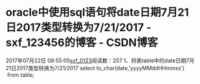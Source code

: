 # oracle中使用sql语句将date日期7月21日2017类型转换为7/21/2017 - sxf_123456的博客 - CSDN博客
2017年07月22日 09:55:05[sxf_0123](https://me.csdn.net/sxf_123456)阅读数：257
1、将表table中的date日期7月21日2017类型转换为7/21/2017
select to_char(date,'yyyyMMddHH*mmss*')  from table;
